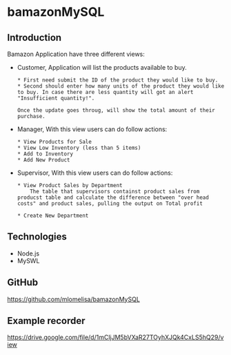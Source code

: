 # bamazonMySQL

## Introduction
Bamazon Application have three different views:

  * Customer, Application will list the products available to buy.
      
        * First need submit the ID of the product they would like to buy.
        * Second should enter how many units of the product they would like to buy. In case there are less quantity will got an alert "Insufficient quantity!".

        Once the update goes throug, will show the total amount of their purchase.

  * Manager, With this view users can do follow actions:
        
        * View Products for Sale
        * View Low Inventory (less than 5 items)
        * Add to Inventory
        * Add New Product


  * Supervisor, With this view users can do follow actions:

        * View Product Sales by Department
            The table that supervisors containst product sales from producst table and calculate the difference between "over head costs" and product sales, pulling the output on Total profit

        * Create New Department

## Technologies
* Node.js
* MySWL

## GitHub
https://github.com/mlomelisa/bamazonMySQL

## Example recorder
https://drive.google.com/file/d/1mCljJM5bVXaR27TOyhXJQk4CxLS5hQ29/view
